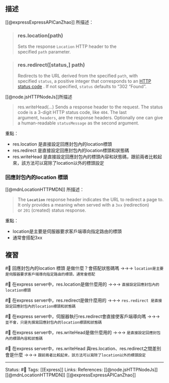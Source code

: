 ## 描述

 [[@expressExpressAPICanZhao]] 所描述：
 
> ### res.location(path)
> Sets the response `Location` HTTP header to the specified `path` parameter.



> ### res.redirect([status,] path)
> Redirects to the URL derived from the specified `path`, with specified `status`, a positive integer that corresponds to an [HTTP status code](http://www.w3.org/Protocols/rfc2616/rfc2616-sec10.html) . If not specified, `status` defaults to “302 “Found”.


[[@node.jsHTTPNodeJs]]所描述
> res.writeHead(...)
> Sends a response header to the request. The status code is a 3-digit HTTP status code, like `404`. The last argument, `headers`, are the response headers. Optionally one can give a human-readable `statusMessage` as the second argument.

重點：
- res.location 是直接設定回應封包內的location標頭
- res.redirect 是直接設定回應封包內的location標頭和狀態碼
- res.writeHead 是直接設定回應封包內的標頭內容和狀態碼，跟前兩者比較起來，該方法可以寫除了location以外的標頭設定

### 回應封包內的location 標頭
[[@mdnLocationHTTPMDN]] 所描述：
> The **`Location`** response header indicates the URL to redirect a page to. It only provides a meaning when served with a `3xx` (redirection) or `201` (created) status response.

重點：
- location是主要是伺服器要求客戶端導向指定路由的標頭
- 通常會搭配3xx

## 複習
#🧠 回應封包內的location 標頭 是做什麼？會搭配狀態碼嗎 ->->-> `location是主要是伺服器要求客戶端導向指定路由的標頭，通常會搭配`
<!--SR:!2022-08-10,25,250-->

#🧠  在express server中，res.location是做什麼用的 ->->-> `直接設定回應封包內的location標頭`
<!--SR:!2022-09-16,45,250-->

#🧠 在express server中，res.redirect是做什麼用的 ->->-> `res.redirect 是直接設定回應封包內的location標頭和狀態碼`
<!--SR:!2022-08-07,22,250-->

#🧠 在express server中，伺服器執行res.redirect會直接使客戶端導向嗎 ->->-> `並不會，只是先撰寫回應封包內的location標頭和狀態碼`
<!--SR:!2022-08-11,26,250-->

#🧠 在express server中，res.writeHead是做什麼用的 ->->-> `是直接設定回應封包內的標頭內容和狀態碼`
<!--SR:!2022-09-19,48,250-->
#🧠 在express server中，res.writeHead 與res.location、res.redirect之間差別會是什麼 ->->-> `跟前兩者比較起來，該方法可以寫除了location以外的標頭設定`
<!--SR:!2022-08-14,28,250-->

---
Status: #🧠 
Tags:
[[Express]]
Links:
References:
[[@node.jsHTTPNodeJs]]
[[@mdnLocationHTTPMDN]]
[[@expressExpressAPICanZhao]]